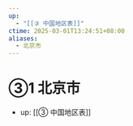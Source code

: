 ```yaml
---
up:
  - "[[③ 中国地区表]]"
ctime: 2025-03-01T13:24:51+08:00
aliases:
  - 北京市
---
```


# ③1 北京市

- up: [[③ 中国地区表]]
